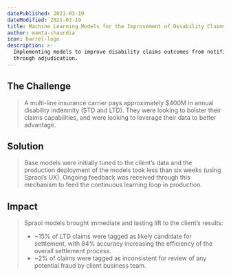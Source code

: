 ```yaml
---
datePublished: 2021-03-19
dateModified: 2021-03-19
title: Machine Learning Models for the Improvement of Disability Claims Outcomes
author: mamta-chaurdia
icon: barrel-logo
description: >-
  Implementing models to improve disability claims outcomes from notification
  through adjudication.
---
```


## The Challenge

> A multi-line insurance carrier pays approximately \$400M in annual disability
> indemnity (STD and LTD). They were looking to bolster their claims
> capabilities, and were looking to leverage their data to better advantage.

## Solution

> Base models were initially tuned to the client’s data and the production
> deployment of the models took less than six weeks (using Spraoi’s UX). Ongoing
> feedback was received through this mechanism to feed the continuous learning
> loop in production.

## Impact

> Spraoi models brought immediate and lasting lift to the client’s results:
>
> - ~15% of LTD claims were tagged as likely candidate for settlement, with 84%
>   accuracy increasing the efficiency of the overall settlement process.
> - ~2% of claims were tagged as inconsistent for review of any potential fraud
>   by client business team.
